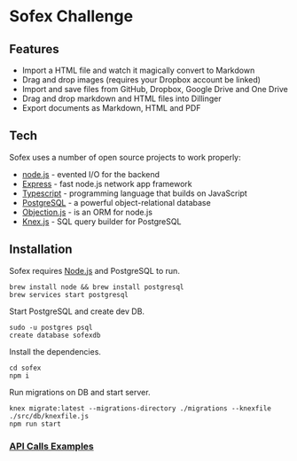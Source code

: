 # Sofex Challenge

## Features

- Import a HTML file and watch it magically convert to Markdown
- Drag and drop images (requires your Dropbox account be linked)
- Import and save files from GitHub, Dropbox, Google Drive and One Drive
- Drag and drop markdown and HTML files into Dillinger
- Export documents as Markdown, HTML and PDF

## Tech

Sofex uses a number of open source projects to work properly:

- [node.js] - evented I/O for the backend
- [Express] - fast node.js network app framework
- [Typescript] - programming language that builds on JavaScript
- [PostgreSQL] - a powerful object-relational database
- [Objection.js] - is an ORM for node.js
- [Knex.js] - SQL query builder for PostgreSQL

## Installation

Sofex requires [Node.js](https://nodejs.org/) and PostgreSQL to run.

```
brew install node && brew install postgresql
brew services start postgresql
```

Start PostgreSQL and create dev DB.

```
sudo -u postgres psql
create database sofexdb
```

Install the dependencies.

```
cd sofex
npm i
```

Run migrations on DB and start server.

```
knex migrate:latest --migrations-directory ./migrations --knexfile ./src/db/knexfile.js
npm run start
```

### [API Calls Examples](https://documenter.getpostman.com/view/3376676/2s8YevpAbq)

[//]: # "These are reference links used in the body of this note and get stripped out when the markdown processor does its job. There is no need to format nicely because it shouldn't be seen."
[node.js]: http://nodejs.org
[express]: http://expressjs.com
[postgresql]: https://www.postgresql.org/
[typescript]: https://www.typescriptlang.org/
[objection.js]: https://vincit.github.io/objection.js/
[knex.js]: https://knexjs.org/
